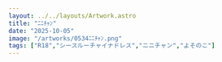 ```yaml
---
layout: ../../layouts/Artwork.astro
title: "ﾆﾆﾁｬﾝ"
date: "2025-10-05"
image: "/artworks/0534ﾆﾆﾁｬﾝ.png"
tags: ["R18","シースルーチャイナドレス","ニニチャン","よそのこ"]
---
```


